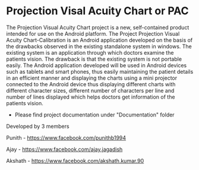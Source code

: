 # Projection Visal Acuity Chart or PAC

The Projection Visual Acuity Chart project is a new, self-contained product intended for use on the Android platform. The Project Projection Visual Acuity Chart-Calibration is an Android application developed on the basis of the drawbacks
observed in the existing standalone system in windows. The existing system is an application through which doctors examine the patients vision. The drawback is that the existing system is not portable easily. The Android application developed
will be used in Android devices such as tablets and smart phones, thus easily maintaining the patient details in an efficient manner and displaying the charts using a mini projector connected to the Android device thus displaying different charts with
different character sizes, different number of characters per line and number of lines displayed which helps doctors get information of the patients vision.

- Please find project documentation under "Documentation" folder

Developed by 3 members

Punith - https://www.facebook.com/punithb1994

Ajay - https://www.facebook.com/ajay.jagadish

Akshath - https://www.facebook.com/akshath.kumar.90
